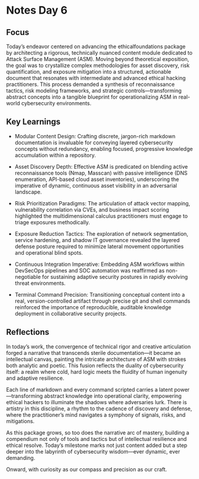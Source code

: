 # Notes Day 6

## Focus

Today’s endeavor centered on advancing the ethicalfoundations package by architecting a rigorous, technically nuanced content module dedicated to Attack Surface Management (ASM). Moving beyond theoretical exposition, the goal was to crystallize complex methodologies for asset discovery, risk quantification, and exposure mitigation into a structured, actionable document that resonates with intermediate and advanced ethical hacking practitioners. This process demanded a synthesis of reconnaissance tactics, risk modeling frameworks, and strategic controls—transforming abstract concepts into a tangible blueprint for operationalizing ASM in real-world cybersecurity environments.

## Key Learnings

- Modular Content Design: Crafting discrete, jargon-rich markdown documentation is invaluable for conveying layered cybersecurity concepts without redundancy, enabling focused, progressive knowledge accumulation within a repository.

- Asset Discovery Depth: Effective ASM is predicated on blending active reconnaissance tools (Nmap, Masscan) with passive intelligence (DNS enumeration, API-based cloud asset inventories), underscoring the imperative of dynamic, continuous asset visibility in an adversarial landscape.

- Risk Prioritization Paradigms: The articulation of attack vector mapping, vulnerability correlation via CVEs, and business impact scoring highlighted the multidimensional calculus practitioners must engage to triage exposures methodically.

- Exposure Reduction Tactics: The exploration of network segmentation, service hardening, and shadow IT governance revealed the layered defense posture required to minimize lateral movement opportunities and operational blind spots.

- Continuous Integration Imperative: Embedding ASM workflows within DevSecOps pipelines and SOC automation was reaffirmed as non-negotiable for sustaining adaptive security postures in rapidly evolving threat environments.

- Terminal Command Precision: Transitioning conceptual content into a real, version-controlled artifact through precise git and shell commands reinforced the importance of reproducible, auditable knowledge deployment in collaborative security projects.

## Reflections

In today’s work, the convergence of technical rigor and creative articulation forged a narrative that transcends sterile documentation—it became an intellectual canvas, painting the intricate architecture of ASM with strokes both analytic and poetic. This fusion reflects the duality of cybersecurity itself: a realm where cold, hard logic meets the fluidity of human ingenuity and adaptive resilience.

Each line of markdown and every command scripted carries a latent power—transforming abstract knowledge into operational clarity, empowering ethical hackers to illuminate the shadows where adversaries lurk. There is artistry in this discipline, a rhythm to the cadence of discovery and defense, where the practitioner’s mind navigates a symphony of signals, risks, and mitigations.

As this package grows, so too does the narrative arc of mastery, building a compendium not only of tools and tactics but of intellectual resilience and ethical resolve. Today’s milestone marks not just content added but a step deeper into the labyrinth of cybersecurity wisdom—ever dynamic, ever demanding.



Onward, with curiosity as our compass and precision as our craft.
